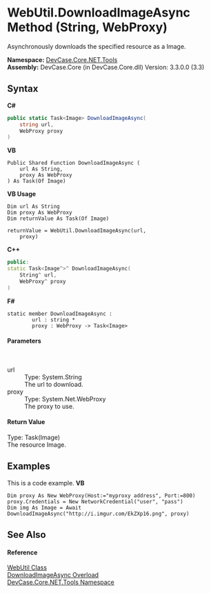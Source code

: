 # WebUtil.DownloadImageAsync Method (String, WebProxy)
 

Asynchronously downloads the specified resource as a Image.

**Namespace:**&nbsp;<a href="N_DevCase_Core_NET_Tools">DevCase.Core.NET.Tools</a><br />**Assembly:**&nbsp;DevCase.Core (in DevCase.Core.dll) Version: 3.3.0.0 (3.3)

## Syntax

**C#**<br />
``` C#
public static Task<Image> DownloadImageAsync(
	string url,
	WebProxy proxy
)
```

**VB**<br />
``` VB
Public Shared Function DownloadImageAsync ( 
	url As String,
	proxy As WebProxy
) As Task(Of Image)
```

**VB Usage**<br />
``` VB Usage
Dim url As String
Dim proxy As WebProxy
Dim returnValue As Task(Of Image)

returnValue = WebUtil.DownloadImageAsync(url, 
	proxy)
```

**C++**<br />
``` C++
public:
static Task<Image^>^ DownloadImageAsync(
	String^ url, 
	WebProxy^ proxy
)
```

**F#**<br />
``` F#
static member DownloadImageAsync : 
        url : string * 
        proxy : WebProxy -> Task<Image> 

```


#### Parameters
&nbsp;<dl><dt>url</dt><dd>Type: System.String<br />The url to download.</dd><dt>proxy</dt><dd>Type: System.Net.WebProxy<br />The proxy to use.</dd></dl>

#### Return Value
Type: Task(Image)<br />The resource Image.

## Examples
This is a code example. 
**VB**<br />
``` VB
Dim proxy As New WebProxy(Host:="myproxy address", Port:=800)
proxy.Credentials = New NetworkCredential("user", "pass")
Dim img As Image = Await DownloadImageAsync("http://i.imgur.com/EkZXp16.png", proxy)
```


## See Also


#### Reference
<a href="T_DevCase_Core_NET_Tools_WebUtil">WebUtil Class</a><br /><a href="Overload_DevCase_Core_NET_Tools_WebUtil_DownloadImageAsync">DownloadImageAsync Overload</a><br /><a href="N_DevCase_Core_NET_Tools">DevCase.Core.NET.Tools Namespace</a><br />